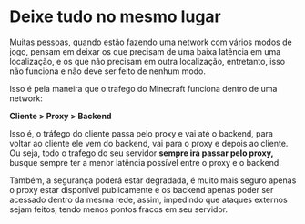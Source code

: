 # Deixe tudo no mesmo lugar

Muitas pessoas, quando estão fazendo uma network com vários modos de jogo, pensam em deixar os que precisam de uma baixa latência em uma localização, e os que não precisam em outra localização, entretanto, isso não funciona e não deve ser feito de nenhum modo.

Isso é pela maneira que o trafego do Minecraft funciona dentro de uma network:

**Cliente > Proxy > Backend**

Isso é, o tráfego do cliente passa pelo proxy e vai até o backend, para voltar ao cliente ele vem do backend, vai para o proxy e depois ao cliente.\
Ou seja, todo o trafego do seu servidor **sempre irá passar pelo proxy,** busque sempre ter a menor latência possível entre o proxy e o backend.

Também, a segurança poderá estar degradada, é muito mais seguro apenas o proxy estar disponível publicamente e os backend apenas poder ser acessado dentro da mesma rede, assim, impedindo que ataques externos sejam feitos, tendo menos pontos fracos em seu servidor.
